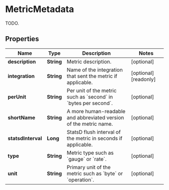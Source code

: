 

# MetricMetadata

TODO.
## Properties

Name | Type | Description | Notes
------------ | ------------- | ------------- | -------------
**description** | **String** | Metric description. |  [optional]
**integration** | **String** | Name of the integration that sent the metric if applicable. |  [optional] [readonly]
**perUnit** | **String** | Per unit of the metric such as &#x60;second&#x60; in &#x60;bytes per second&#x60;. |  [optional]
**shortName** | **String** | A more human-readable and abbreviated version of the metric name. |  [optional]
**statsdInterval** | **Long** | StatsD flush interval of the metric in seconds if applicable. |  [optional]
**type** | **String** | Metric type such as &#x60;gauge&#x60; or &#x60;rate&#x60;. |  [optional]
**unit** | **String** | Primary unit of the metric such as &#x60;byte&#x60; or &#x60;operation&#x60;. |  [optional]



